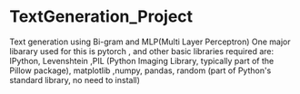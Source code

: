 # TextGeneration_Project
Text generation using Bi-gram and MLP(Multi Layer Perceptron)
One major libarary used for this is pytorch , and other basic libraries required are: IPython, Levenshtein ,PIL (Python Imaging Library, typically part of the Pillow package), matplotlib ,numpy, pandas, random (part of Python's standard library, no need to install)
